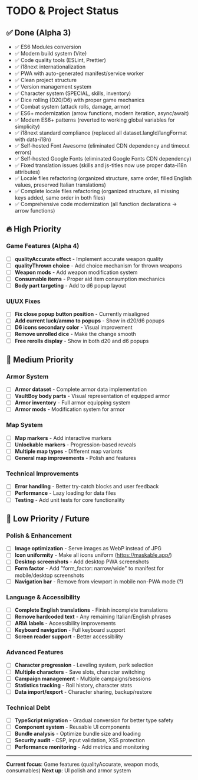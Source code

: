 # TODO & Project Status

## ✅ Done (Alpha 3)
- ✅ ES6 Modules conversion
- ✅ Modern build system (Vite)
- ✅ Code quality tools (ESLint, Prettier)
- ✅ i18next internationalization
- ✅ PWA with auto-generated manifest/service worker
- ✅ Clean project structure
- ✅ Version management system
- ✅ Character system (SPECIAL, skills, inventory)
- ✅ Dice rolling (D20/D6) with proper game mechanics
- ✅ Combat system (attack rolls, damage, armor)
- ✅ ES6+ modernization (arrow functions, modern iteration, async/await)
- ✅ Modern ES6+ patterns (reverted to working global variables for simplicity)
- ✅ i18next standard compliance (replaced all dataset.langId/langFormat with data-i18n)
- ✅ Self-hosted Font Awesome (eliminated CDN dependency and timeout errors)
- ✅ Self-hosted Google Fonts (eliminated Google Fonts CDN dependency)
- ✅ Fixed translation issues (skills and js-titles now use proper data-i18n attributes)
- ✅ Locale files refactoring (organized structure, same order, filled English values, preserved Italian translations)
- ✅ Complete locale files refactoring (organized structure, all missing keys added, same order in both files)
- ✅ Comprehensive code modernization (all function declarations → arrow functions)

## 🔥 High Priority

### Game Features (Alpha 4)
- [ ] **qualityAccurate effect** - Implement accurate weapon quality
- [ ] **qualityThrown choice** - Add choice mechanism for thrown weapons
- [ ] **Weapon mods** - Add weapon modification system
- [ ] **Consumable items** - Proper aid item consumption mechanics
- [ ] **Body part targeting** - Add to d6 popup layout

### UI/UX Fixes
- [ ] **Fix close popup button position** - Currently misaligned
- [ ] **Add current luck/ammo to popups** - Show in d20/d6 popups
- [ ] **D6 icons secondary color** - Visual improvement
- [ ] **Remove unrolled dice** - Make the change smooth
- [ ] **Free rerolls display** - Show in both d20 and d6 popups

## 🎯 Medium Priority

### Armor System
- [ ] **Armor dataset** - Complete armor data implementation
- [ ] **VaultBoy body parts** - Visual representation of equipped armor
- [ ] **Armor inventory** - Full armor equipping system
- [ ] **Armor mods** - Modification system for armor

### Map System
- [ ] **Map markers** - Add interactive markers
- [ ] **Unlockable markers** - Progression-based reveals
- [ ] **Multiple map types** - Different map variants
- [ ] **General map improvements** - Polish and features

### Technical Improvements
- [ ] **Error handling** - Better try-catch blocks and user feedback
- [ ] **Performance** - Lazy loading for data files
- [ ] **Testing** - Add unit tests for core functionality

## 🔮 Low Priority / Future

### Polish & Enhancement
- [ ] **Image optimization** - Serve images as WebP instead of JPG
- [ ] **Icon uniformity** - Make all icons uniform (https://maskable.app/)
- [ ] **Desktop screenshots** - Add desktop PWA screenshots
- [ ] **Form factor** - Add "form_factor: narrow/wide" to manifest for mobile/desktop screenshots
- [ ] **Navigation bar** - Remove from viewport in mobile non-PWA mode (?)

### Language & Accessibility
- [ ] **Complete English translations** - Finish incomplete translations
- [ ] **Remove hardcoded text** - Any remaining Italian/English phrases
- [ ] **ARIA labels** - Accessibility improvements
- [ ] **Keyboard navigation** - Full keyboard support
- [ ] **Screen reader support** - Better accessibility

### Advanced Features
- [ ] **Character progression** - Leveling system, perk selection
- [ ] **Multiple characters** - Save slots, character switching
- [ ] **Campaign management** - Multiple campaigns/sessions
- [ ] **Statistics tracking** - Roll history, character stats
- [ ] **Data import/export** - Character sharing, backup/restore

### Technical Debt
- [ ] **TypeScript migration** - Gradual conversion for better type safety
- [ ] **Component system** - Reusable UI components
- [ ] **Bundle analysis** - Optimize bundle size and loading
- [ ] **Security audit** - CSP, input validation, XSS protection
- [ ] **Performance monitoring** - Add metrics and monitoring

---

**Current focus**: Game features (qualityAccurate, weapon mods, consumables)
**Next up**: UI polish and armor system